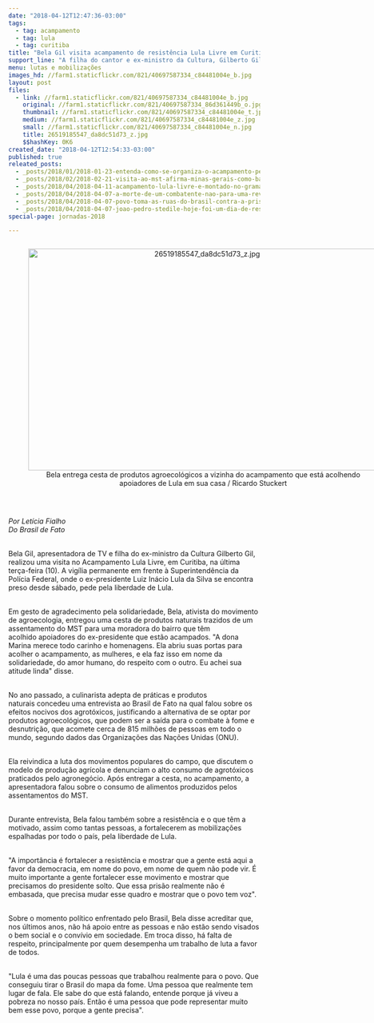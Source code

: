 ```yaml
---
date: "2018-04-12T12:47:36-03:00"
tags:
  - tag: acampamento
  - tag: lula
  - tag: curitiba
title: "Bela Gil visita acampamento de resistência Lula Livre em Curitiba\n"
support_line: "A filha do cantor e ex-ministro da Cultura, Gilberto Gil, se diz motivada a defender a democracia do país\n"
menu: lutas e mobilizações
images_hd: //farm1.staticflickr.com/821/40697587334_c84481004e_b.jpg
layout: post
files:
  - link: //farm1.staticflickr.com/821/40697587334_c84481004e_b.jpg
    original: //farm1.staticflickr.com/821/40697587334_86d361449b_o.jpg
    thumbnail: //farm1.staticflickr.com/821/40697587334_c84481004e_t.jpg
    medium: //farm1.staticflickr.com/821/40697587334_c84481004e_z.jpg
    small: //farm1.staticflickr.com/821/40697587334_c84481004e_n.jpg
    title: 26519185547_da8dc51d73_z.jpg
    $$hashKey: 0K6
created_date: "2018-04-12T12:54:33-03:00"
published: true
releated_posts:
  - _posts/2018/01/2018-01-23-entenda-como-se-organiza-o-acampamento-pela-democracia-em-porto-alegre.md
  - _posts/2018/02/2018-02-21-visita-ao-mst-afirma-minas-gerais-como-base-de-resistencia-para-eleicao-de-lula.md
  - _posts/2018/04/2018-04-11-acampamento-lula-livre-e-montado-no-gramado-do-teatro-nacional-em-brasilia.md
  - _posts/2018/04/2018-04-07-a-morte-de-um-combatente-nao-para-uma-revolucao-diz-lula-em-ato-no-abc.md
  - _posts/2018/04/2018-04-07-povo-toma-as-ruas-do-brasil-contra-a-prisao-de-lula.md
  - _posts/2018/04/2018-04-07-joao-pedro-stedile-hoje-foi-um-dia-de-resistencia-historica.md
special-page: jornadas-2018

---
```

<div style="text-align:center">
<figure class="image" style="display:inline-block"><img alt="26519185547_da8dc51d73_z.jpg" height="444" src="//farm1.staticflickr.com/821/40697587334_c84481004e_b.jpg" width="700" />
<figcaption>Bela entrega cesta de produtos agroecol&oacute;gicos a vizinha do acampamento que est&aacute; acolhendo apoiadores de Lula em sua casa / Ricardo Stuckert</figcaption>
</figure>
</div>

<p>&nbsp;</p>

<p><em>Por Let&iacute;cia Fialho<br />
Do Brasil de Fato&nbsp;</em></p>

<p><br />
Bela Gil, apresentadora de TV e filha do ex-ministro da Cultura Gilberto Gil, realizou uma visita no Acampamento Lula Livre, em Curitiba,&nbsp;na &uacute;ltima ter&ccedil;a-feira (10). A vig&iacute;lia permanente em frente &agrave; Superintend&ecirc;ncia da Pol&iacute;cia Federal, onde o ex-presidente Luiz In&aacute;cio Lula da Silva se encontra preso desde s&aacute;bado, pede pela liberdade de Lula.</p>

<p><br />
Em gesto de agradecimento pela solidariedade, Bela,&nbsp;ativista do movimento de agroecologia, entregou uma cesta de produtos naturais trazidos de um assentamento do MST para uma moradora do bairro que t&ecirc;m acolhido&nbsp;apoiadores do ex-presidente que est&atilde;o acampados. &quot;A dona Marina&nbsp;merece todo carinho e homenagens. Ela abriu suas portas para acolher o acampamento, as mulheres, e ela faz isso em nome da solidariedade, do amor humano, do respeito com o outro.&nbsp;Eu achei sua atitude linda&quot; disse.</p>

<p><br />
No ano passado, a culinarista adepta de&nbsp;pr&aacute;ticas e produtos naturais&nbsp;concedeu uma entrevista ao Brasil de Fato na qual falou sobre os efeitos nocivos dos agrot&oacute;xicos, justificando a alternativa de se optar por produtos agroecol&oacute;gicos, que podem ser a&nbsp;sa&iacute;da para o combate &agrave; fome e desnutri&ccedil;&atilde;o, que acomete cerca de 815 milh&otilde;es de pessoas em todo o mundo, segundo dados das Organiza&ccedil;&otilde;es das Na&ccedil;&otilde;es Unidas (ONU).</p>

<p><br />
Ela reivindica a luta dos movimentos populares do campo, que discutem o modelo de produ&ccedil;&atilde;o agr&iacute;cola e denunciam o alto consumo de agrot&oacute;xicos praticados pelo agroneg&oacute;cio. Ap&oacute;s entregar a cesta, no acampamento, a apresentadora falou sobre o consumo de alimentos produzidos pelos assentamentos do MST.</p>

<p><br />
Durante entrevista, Bela falou tamb&eacute;m sobre a resist&ecirc;ncia e o que t&ecirc;m a motivado, assim como tantas pessoas, a fortalecerem as mobiliza&ccedil;&otilde;es espalhadas por todo o pa&iacute;s, pela liberdade de Lula.</p>

<p><br />
&quot;A import&acirc;ncia &eacute; fortalecer a resist&ecirc;ncia e mostrar que a gente est&aacute; aqui a favor da democracia, em nome do povo, em nome de quem n&atilde;o pode vir. &Eacute; muito importante a gente fortalecer esse movimento e mostrar que precisamos do presidente solto. Que essa pris&atilde;o realmente n&atilde;o &eacute; embasada, que precisa mudar esse quadro e mostrar que o povo tem voz&quot;.</p>

<p><br />
Sobre o momento pol&iacute;tico enfrentado pelo Brasil, Bela disse acreditar que, nos &uacute;ltimos anos, n&atilde;o h&aacute; apoio entre as pessoas&nbsp;e&nbsp;n&atilde;o est&atilde;o sendo visados o bem social e o conv&iacute;vio em sociedade. Em troca disso, h&aacute; falta de respeito, principalmente por quem desempenha um trabalho de luta a favor de todos.</p>

<p><br />
&quot;Lula &eacute; uma das poucas pessoas que trabalhou realmente para o povo. Que conseguiu tirar o Brasil do mapa da fome. Uma pessoa que realmente tem lugar de fala. Ele sabe do que est&aacute; falando, entende porque j&aacute; viveu a pobreza no nosso pa&iacute;s. Ent&atilde;o &eacute; uma pessoa que pode representar muito bem esse povo, porque a gente precisa&quot;.</p>
